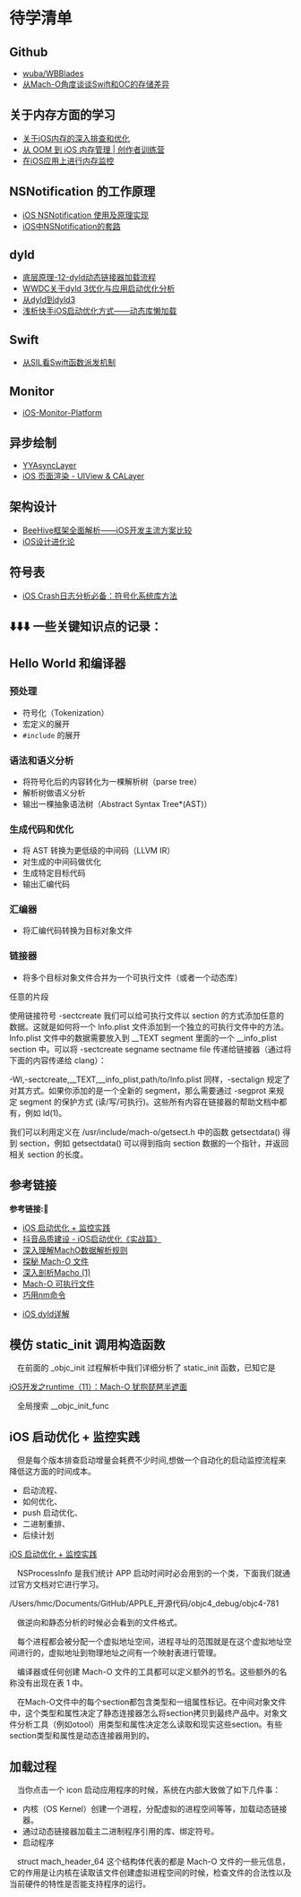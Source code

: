#  待学清单

## Github

+ [wuba/WBBlades](https://github.com/wuba/WBBlades)
+ [从Mach-O角度谈谈Swift和OC的存储差异](https://www.jianshu.com/p/ef0ff6ee6bc6)

## 关于内存方面的学习

+ [关于iOS内存的深入排查和优化](https://juejin.cn/post/6844904056863850504)
+ [从 OOM 到 iOS 内存管理 | 创作者训练营](https://juejin.cn/post/6911177006394638343#heading-8)
+ [在iOS应用上进行内存监控](https://juejin.cn/post/6922330892295733256)

## NSNotification 的工作原理

+ [iOS NSNotification 使用及原理实现](https://juejin.cn/post/6844904147691503624)
+ [iOS中NSNotification的套路](https://juejin.cn/post/6844904020742504461)

## dyld 

+ [底层原理-12-dyld动态链接器加载流程](https://juejin.cn/post/6984333280086605837)
+ [WWDC关于dyld 3优化与应用启动优化分析](https://juejin.cn/post/6984022763203723272)
+ [从dyld到dyld3](https://juejin.cn/post/6983961791738937351)
+ [浅析快手iOS启动优化方式——动态库懒加载](https://mp.weixin.qq.com/s/gNc3uK5ILbXsO8jB1O-jnQ)

## Swift

+ [从SIL看Swift函数派发机制](https://juejin.cn/post/6887548667353137166)

## Monitor

+ [iOS-Monitor-Platform](https://github.com/aozhimin/iOS-Monitor-Platform)

## 异步绘制

+ [YYAsyncLayer](https://github.com/ibireme/YYAsyncLayer)
+ [iOS 页面渲染 - UIView & CALayer](https://mp.weixin.qq.com/s/ElGEsJoh3Y1-BWlvz1yJ9w)

## 架构设计

+ [BeeHive框架全面解析——iOS开发主流方案比较](https://xiaozhuanlan.com/topic/4052613897)
+ [iOS设计进化论](https://xiaozhuanlan.com/designEvolutionForiOS)


## 符号表

+ [iOS Crash日志分析必备：符号化系统库方法](https://juejin.cn/post/6844903582655840270)





## ⬇️⬇️⬇️ 一些关键知识点的记录：

## Hello World 和编译器

### 预处理

+ 符号化（Tokenization）
+ 宏定义的展开
+ `#include` 的展开

### 语法和语义分析

+ 将符号化后的内容转化为一棵解析树（parse tree）
+ 解析树做语义分析
+ 输出一棵抽象语法树（Abstract Syntax Tree*(AST)）

### 生成代码和优化

+ 将 AST 转换为更低级的中间码（LLVM IR）
+ 对生成的中间码做优化
+ 生成特定目标代码
+ 输出汇编代码

### 汇编器

+ 将汇编代码转换为目标对象文件

### 链接器

+ 将多个目标对象文件合并为一个可执行文件（或者一个动态库）



任意的片段

使用链接符号 -sectcreate 我们可以给可执行文件以 section 的方式添加任意的数据。这就是如何将一个 Info.plist 文件添加到一个独立的可执行文件中的方法。Info.plist 文件中的数据需要放入到 __TEXT segment 里面的一个 __info_plist section 中。可以将 -sectcreate segname sectname file 传递给链接器（通过将下面的内容传递给 clang）：

-Wl,-sectcreate,__TEXT,__info_plist,path/to/Info.plist
同样，-sectalign 规定了对其方式。如果你添加的是一个全新的 segment，那么需要通过 -segprot 来规定 segment 的保护方式 (读/写/可执行)。这些所有内容在链接器的帮助文档中都有，例如 ld(1)。

我们可以利用定义在 /usr/include/mach-o/getsect.h 中的函数 getsectdata() 得到 section，例如 getsectdata() 可以得到指向 section 数据的一个指针，并返回相关 section 的长度。

## 参考链接
**参考链接:🔗**
+ [iOS 启动优化 + 监控实践](https://juejin.cn/post/6844904194877587469)
+ [抖音品质建设 - iOS启动优化《实战篇》](https://juejin.cn/post/6921508850684133390)
+ [深入理解MachO数据解析规则](https://juejin.cn/post/6947843156163428383)
+ [探秘 Mach-O 文件](http://hawk0620.github.io/blog/2018/03/22/study-mach-o-file/)
+ [深入剖析Macho (1)](http://satanwoo.github.io/2017/06/13/Macho-1/)
+ [Mach-O 可执行文件](https://objccn.io/issue-6-3/)
+ [巧用nm命令](https://zhuanlan.zhihu.com/p/52984601)

[](https://github.com/zjh171/RuntimeSample)

[](https://xiaozhuanlan.com/runtime)

[](https://blog.csdn.net/jasonblog/article/details/49909209)

[](http://hawk0620.github.io/blog/2018/03/22/study-mach-o-file/)

[](https://easeapi.com/blog/blog/57-ios-dumpdecrypted.html)

[](https://blog.csdn.net/lovechris00/article/details/81561627)

[](https://juejin.cn/post/6844904194877587469)

[](https://www.jianshu.com/p/782c0eb7bc10)

[](https://www.jianshu.com/u/58e5946c7e09)

[](https://juejin.cn/post/6947843156163428383)

[](https://mp.weixin.qq.com/s/vt2LjEbgYsnU1ZI5P9atRw)

[](https://blog.csdn.net/weixin_30463341/article/details/99201551)

[](https://www.cnblogs.com/zhanggui/p/9991455.html)

[](https://objccn.io/issue-6-3/)

+ [iOS dyld详解](https://zhangyu.blog.csdn.net/article/details/92835911?utm_medium=distribute.pc_relevant.none-task-blog-2%7Edefault%7EBlogCommendFromMachineLearnPai2%7Edefault-4.control&depth_1-utm_source=distribute.pc_relevant.none-task-blog-2%7Edefault%7EBlogCommendFromMachineLearnPai2%7Edefault-4.control)


## 模仿 static_init 调用构造函数

&emsp;在前面的 \_objc_init 过程解析中我们详细分析了 static_init 函数，已知它是

[iOS开发之runtime（11）：Mach-O 犹抱琵琶半遮面](https://xiaozhuanlan.com/topic/0328479651)


&emsp;全局搜索 \__objc_init_func 

## iOS 启动优化 + 监控实践

&emsp;但是每个版本排查启动增量会耗费不少时间,想做一个自动化的启动监控流程来降低这方面的时间成本。

+ 启动流程、
+ 如何优化、
+ push 启动优化、
+ 二进制重排、
+ 后续计划

[iOS 启动优化 + 监控实践](https://juejin.cn/post/6844904194877587469)


&emsp;NSProcessInfo 是我们统计 APP 启动时间时必会用到的一个类，下面我们就通过官方文档对它进行学习。

/Users/hmc/Documents/GitHub/APPLE_开源代码/objc4_debug/objc4-781

&emsp;做逆向和静态分析的时候必会看到的文件格式。

&emsp;每个进程都会被分配一个虚拟地址空间，进程寻址的范围就是在这个虚拟地址空间进行的，虚拟地址到物理地址之间有一个映射表进行管理。

&emsp;编译器或任何创建 Mach-O 文件的工具都可以定义额外的节名。这些额外的名称没有出现在表 1 中。

&emsp;在Mach-O文件中的每个section都包含类型和一组属性标记。在中间对象文件中，这个类型和属性决定了静态连接器怎么将section拷贝到最终产品中。对象文件分析工具（例如otool）用类型和属性决定怎么读取和现实这些section。有些section类型和属性是动态连接器用到的。

## 加载过程

&emsp;当你点击一个 icon 启动应用程序的时候，系统在内部大致做了如下几件事：

+ 内核（OS Kernel）创建一个进程，分配虚拟的进程空间等等，加载动态链接器。
+ 通过动态链接器加载主二进制程序引用的库、绑定符号。
+ 启动程序

&emsp;struct mach_header_64 这个结构体代表的都是 Mach-O 文件的一些元信息，它的作用是让内核在读取该文件创建虚拟进程空间的时候，检查文件的合法性以及当前硬件的特性是否能支持程序的运行。
